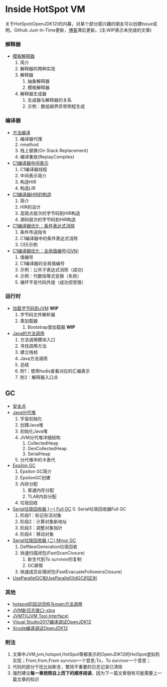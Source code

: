# Inside HotSpot VM

关于HotSpot(OpenJDK12)的内幕，对某个部分感兴趣的朋友可以创建Issue说明。Github Just-In-Time更新，[博客](https://www.cnblogs.com/kelthuzadx/)滞后更新。(注:WIP表示未完成的文章)

### 解释器
+ [模板解释器](resource/template_interpreter.md)
  1. 简介
  2. 解释器的两种实现
  3. 解释器
      1. 抽象解释器
      2. 模板解释器
  4. 解释器生成器
      1. 生成器与解释器的关系
      2. 示例：数组越界异常例程生成
    
### 编译器
+ [方法编译](resource/compile_method.md)
  1. 编译器代理
  2. nmethod
  3. 栈上替换(On Stack Replacement)
  4. 编译重放(ReplayCompiles)
+ [C1编译器中间表示](resource/c1_compile.md)
  1. C1编译器线程
  2. 中间表示简介
  3. 构造HIR
  4. 构造LIR
+ [C1编译器HIR的构造](resource/c1_construct_hir.md)
  1. 简介
  2. HIR的设计
  3. 高观点层次的字节码到HIR构造
  4. 源码层次的字节码到HIR构造
+ [C1编译器优化：条件表达式消除](resource/c1opt_conditional_elimination.md)
  1. 条件传送指令
  2. C1编译器中的条件表达式消除
  3. CEE示例
+ [C1编译器优化：全局值编号(GVN)](resource/c1opt_gvn.md)
  1. 值编号
  2. C1编译器的全局值编号
  3. 示例：公共子表达式消除（成功)
  4. 示例：代数恒等式变换（失败）
  5. 循环不变代码外提（成功但受限）

### 运行时
+ [加载字节码到JVM](resource/class_loader.md) **WIP**
  1. 字节码文件解析器
  2. 类加载器
      1. Bootstrap类加载器 **WIP**
+ [Java的方法调用](resource/java_call.md)
  1. 方法调用模块入口
  2. 寻找调用方法
  3. 建立栈帧
  4. Java方法调用
  5. 总结
  6. 附1：使用hsdis查看对应的汇编表示 
  7. 附2：解释器入口点

## GC
+ [安全点](resource/safepoint.md)
+ [Java分代堆](resource/gc_heap_overview.md)
  1. 宇宙初始化
  2. 创建Java堆
  3. 初始化Java堆
  4. JVM分代堆详细结构
      1. CollectedHeap
      2. GenCollectedHeap
      3. SerialHeap
  5. 分代堆中的卡表代
+ [Epsilon GC](resource/gc_epsilongc.md)
  1. Epsilon GC简介
  2. EpsilonGC创建
  3. 内存分配
      1. 普通内存分配
      2. TLAB内存分配
  4. 垃圾回收
+ [Serial垃圾回收器 (一) Full GC](resource/gc_serialgc_fullgc.md)
  0. Serial垃圾回收器Full GC
  1. 阶段1：标记存活对象
  2. 阶段2：计算对象新地址
  3. 阶段3：调整对象指针
  4. 阶段4：移动对象
+ [Serial垃圾回收器 (二) Minor GC](resource/gc_serialgc_minorgc.md)
  1. DefNewGeneration垃圾回收
  2. 快速扫描闭包(FastScanClosure)
      1. 新生代到To survivor的复制
      2. GC屏障
  3. 快速成员处理闭包(FastEvacuateFollowersClosure)
+ [UseParallelGC和UseParallelOldGC的区别](resource/gc_parallel_vs_parallelold.md)

### 其他
+ [hotspot的启动流程与main方法调用](resource/java_main.md)
+ [JVM新日志接口-xlog](resource/xlog.md)
+ [JVMTI(JVM Tool Interface)](resource/jvmti.md)
+ [Visual Studio2017编译调试OpenJDK12](resource/building_win.md)
+ [Xcode编译调试OpenJDK12](resource/building_osx.md)

### 附注
1. 文章中JVM,jvm,hotspot,HotSpot等都表示的OpenJDK12的HotSpot虚拟机实现；From,from,From survivor一个意思;To，To survivor一个意思；
2. 代码的部分干扰比如断言，繁琐不重要的日志记录已清除
3. 强烈建议**每一章按照自上而下的顺序阅读**，因为下一篇文章很有可能需要上一篇文章的知识
